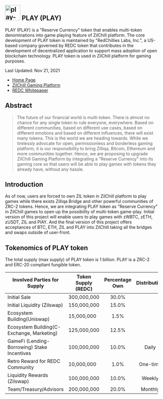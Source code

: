 ## <img src="https://i.ibb.co/QJqFCmL/PLAY-TOKEN-PNG.png" alt="play-token-logo" border="0"  width = "50 px" /> PLAY (PLAY)
PLAY (PLAY) is a "Reserve Currency" token that enables multi-token denominations into game playing feature of ZilChill platform. The core development of PLAY token is maintained by "RedChillies Labs, Inc.", a US-based company governed by REDC token that contributes in the development of decentralized application to support mass adoption of open blockchain technology. PLAY token is used in ZilChill platform for gaming purposes.

Last Updated: Nov 21, 2021   

- [Home Page](https://redchillies.org)
- [ZilChill Gaming Platform](https://zilchill.com) 
- [REDC Whitepaper](https://github.com/RedChillies-Core/RedChillies-IP/blob/main/REDC_Whitepaper.md)

## Abstract
> The future of our financial world is multi-token. There is almost no chance for any single token to rule everyone, everywhere. Based on different communities, based on different use cases, based on different emotions and based on different influences, there will exist many tokens. This is the world we are heading towards. While we tirelessly advocate for open, permissionless and borderless gaming platform, it is our responsibility to bring Zilliqa, Bitcoin, Ethereum and more communities together. Hence, we are proposing to upgrade ZilChill Gaming Platform by integrating a "Reserve Currency" into its gaming core so that users will be able to play games with tokens they already have, without any hassle.

## Introduction
As of now, users are forced to own ZIL token in ZilChill platform to play games while there exists Zilliqa Bridge and other powerful communities of ZRC-2 tokens. Hence, we are integrating PLAY token as "Reserve Currency" in ZilChill games to open up the possibility of multi-token game-play. Initial version of this project will enable users to play games with zWBTC, zETH, zUSDT, ZIL and PlAY. And the final version of this project offers acceptances of BTC, ETH, ZIL and PLAY into ZilChill taking all the bridges and swaps outside of user-front. 

## Tokenomics of PLAY token
The total supply (max supply) of PLAY token is 1 billion. PLAY is a ZRC-2 and ERC-20 compliant fungible token.

| Involved Parties for Supply                 | Token Supply (REDC)     | Percentage Own |  Distribution  |
| ------------------------------------------- | ----------------------- | :-----------:  | :-----------:  |
| Initial Sale                                | 300,000,000             |      30.0%     |                |
| Initial Liquidity (Zilswap)                 | 150,000,000             |      15.0%     |                |
| Ecosystem Building(Uniswap)                 |  15,000,000             |       1.5%     |                |
| Ecosystem Building(C-Exchange, Marketing)   | 125,000,000             |      12.5%     |                |
| GameFi (Lending-Borrowing) Stake Incentives | 100,000,000             |      10.0%     |     Daily      |
| Retro Reward for REDC Community             |  10,000,000             |       1.0%     |   One-time     |
| Liquidity Rewards (Zilswap)                 | 100,000,000             |      10.0%     |     Weekly     |
| Team/Treasury/Advisors                      | 200,000,000             |      20.0%     |     Monthly    |



